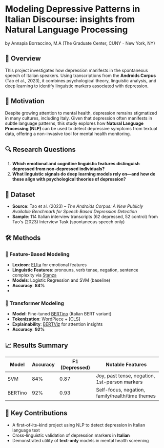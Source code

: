 # Modeling Depressive Patterns in Italian Discourse: insights from Natural Language Processing
by Annapia Borraccino, M.A (The Graduate Center, CUNY - New York, NY)

## 📘 Overview

This project investigates how depression manifests in the spontaneous speech of Italian speakers. Using transcriptions from the **Androids Corpus** (Tao et al., 2023), it combines psychological theory, linguistic analysis, and deep learning to identify linguistic markers associated with depression.

## 🧠 Motivation

Despite growing attention to mental health, depression remains stigmatized in many cultures, including Italy. Given that depression often manifests in subtle language patterns, this study explores how **Natural Language Processing (NLP)** can be used to detect depressive symptoms from textual data, offering a non-invasive tool for mental health monitoring.

## 🔍 Research Questions

1. **Which emotional and cognitive linguistic features distinguish depressed from non-depressed individuals?**  
2. **What linguistic signals do deep learning models rely on—and how do these align with psychological theories of depression?**

## 📂 Dataset

- **Source**: Tao et al. (2023) – *The Androids Corpus: A New Publicly Available Benchmark for Speech Based Depression Detection*
- **Sample**: 114 Italian interview transcripts (62 depressed, 52 control) from Tao's (2023) Interview Task (spontaneous speech only)

## 🛠 Methods

### 🔧 Feature-Based Modeling
- **Lexicon**: [ELIta](https://github.com/edipalm/EliTa) for emotional features
- **Linguistic Features**: pronouns, verb tense, negation, sentence complexity via [Stanza](https://stanfordnlp.github.io/stanza/)
- **Models**: Logistic Regression and SVM (baseline)
- **Accuracy**: **84%**
- 
### 🤖 Transformer Modeling
- **Model**: Fine-tuned [BERTino](https://huggingface.co/Musixmatch/umberto-commoncrawl-cased-v1) (Italian BERT variant)
- **Tokenization**: WordPiece + [CLS]
- **Explainability**: [BERTViz](https://github.com/jessevig/bertviz) for attention insights
- **Accuracy**: **92%**

## 📈 Results Summary

| Model     | Accuracy | F1 (Depressed) | Notable Features |
|-----------|----------|----------------|------------------|
| SVM       | 84%      | 0.87           | Joy, past tense, negation, 1st-person markers |
| BERTino   | 92%      | 0.93           | Self-focus, negation, family/health/time themes |

## 🧩 Key Contributions
- A first-of-its-kind project using NLP to detect depression in Italian language text
- Cross-linguistic validation of depression markers in **Italian**
- Demonstrated utility of **text-only** models in mental health screening

